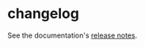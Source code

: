 # changelog

See the documentation's
[release notes](http://flourish.readthedocs.io/en/latest/release-notes/).
